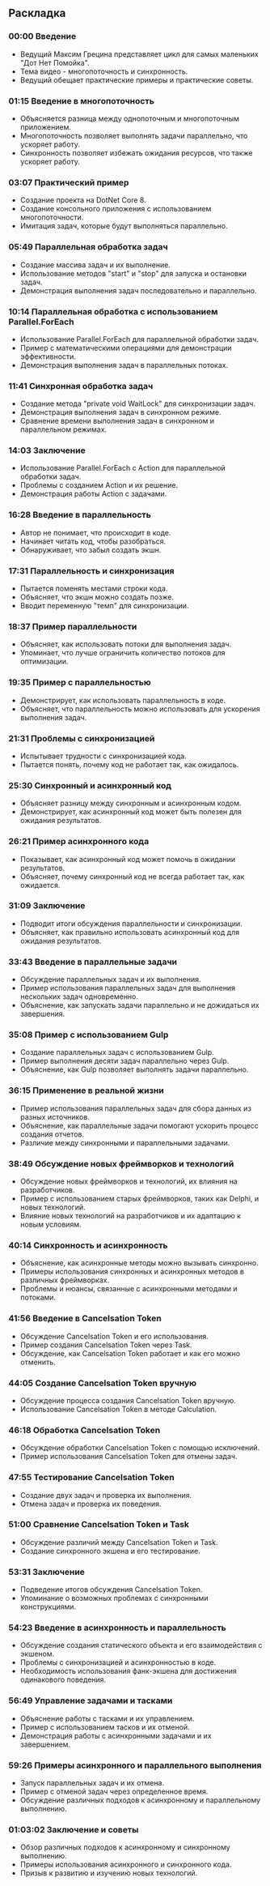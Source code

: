﻿## Раскладка

### 00:00 Введение
- Ведущий Максим Грецина представляет цикл для самых маленьких "Дот Нет Помойка".
- Тема видео - многопоточность и синхронность.
- Ведущий обещает практические примеры и практические советы.

### 01:15 Введение в многопоточность
- Объясняется разница между однопоточным и многопоточным приложением.
- Многопоточность позволяет выполнять задачи параллельно, что ускоряет работу.
- Синхронность позволяет избежать ожидания ресурсов, что также ускоряет работу.

### 03:07 Практический пример
- Создание проекта на DotNet Core 8.
- Создание консольного приложения с использованием многопоточности.
- Имитация задач, которые будут выполняться параллельно.

### 05:49 Параллельная обработка задач
- Создание массива задач и их выполнение.
- Использование методов "start" и "stop" для запуска и остановки задач.
- Демонстрация выполнения задач последовательно и параллельно.

### 10:14 Параллельная обработка с использованием Parallel.ForEach
- Использование Parallel.ForEach для параллельной обработки задач.
- Пример с математическими операциями для демонстрации эффективности.
- Демонстрация выполнения задач в параллельных потоках.

### 11:41 Синхронная обработка задач
- Создание метода "private void WaitLock" для синхронизации задач.
- Демонстрация выполнения задач в синхронном режиме.
- Сравнение времени выполнения задач в синхронном и параллельном режимах.

### 14:03 Заключение
- Использование Parallel.ForEach с Action для параллельной обработки задач.
- Проблемы с созданием Action и их решение.
- Демонстрация работы Action с задачами.

### 16:28 Введение в параллельность
- Автор не понимает, что происходит в коде.
- Начинает читать код, чтобы разобраться.
- Обнаруживает, что забыл создать экшн.

### 17:31 Параллельность и синхронизация
- Пытается поменять местами строки кода.
- Объясняет, что экшн можно создать позже.
- Вводит переменную "темп" для синхронизации.

### 18:37 Пример параллельности
- Объясняет, как использовать потоки для выполнения задач.
- Упоминает, что лучше ограничить количество потоков для оптимизации.

### 19:35 Пример с параллельностью
- Демонстрирует, как использовать параллельность в коде.
- Объясняет, что параллельность можно использовать для ускорения выполнения задач.

### 21:31 Проблемы с синхронизацией
- Испытывает трудности с синхронизацией кода.
- Пытается понять, почему код не работает так, как ожидалось.

### 25:30 Синхронный и асинхронный код
- Объясняет разницу между синхронным и асинхронным кодом.
- Демонстрирует, как асинхронный код может быть полезен для ожидания результатов.

### 26:21 Пример асинхронного кода
- Показывает, как асинхронный код может помочь в ожидании результатов.
- Объясняет, почему синхронный код не всегда работает так, как ожидается.

### 31:09 Заключение
- Подводит итоги обсуждения параллельности и синхронизации.
- Объясняет, как правильно использовать асинхронный код для ожидания результатов.

### 33:43 Введение в параллельные задачи
- Обсуждение параллельных задач и их выполнения.
- Пример использования параллельных задач для выполнения нескольких задач одновременно.
- Объяснение, как запускать задачи параллельно и не дожидаться их завершения.

### 35:08 Пример с использованием Gulp
- Создание параллельных задач с использованием Gulp.
- Пример выполнения десяти задач параллельно через Gulp.
- Объяснение, как Gulp позволяет выполнять задачи параллельно.

### 36:15 Применение в реальной жизни
- Пример использования параллельных задач для сбора данных из разных источников.
- Объяснение, как параллельные задачи помогают ускорить процесс создания отчетов.
- Различие между синхронными и параллельными задачами.

### 38:49 Обсуждение новых фреймворков и технологий
- Обсуждение новых фреймворков и технологий, их влияния на разработчиков.
- Пример с использованием старых фреймворков, таких как Delphi, и новых технологий.
- Влияние новых технологий на разработчиков и их адаптацию к новым условиям.

### 40:14 Синхронность и асинхронность
- Объяснение, как асинхронные методы можно вызывать синхронно.
- Примеры использования синхронных и асинхронных методов в различных фреймворках.
- Проблемы и нюансы, связанные с асинхронными методами и потоками.

### 41:56 Введение в Cancelsation Token
- Обсуждение Cancelsation Token и его использования.
- Пример создания Cancelsation Token через Task.
- Обсуждение, как Cancelsation Token работает и как его можно отменить.

### 44:05 Создание Cancelsation Token вручную
- Обсуждение процесса создания Cancelsation Token вручную.
- Использование Cancelsation Token в методе Calculation.

### 46:18 Обработка Cancelsation Token
- Обсуждение обработки Cancelsation Token с помощью исключений.
- Пример использования Cancelsation Token для отмены задач.

### 47:55 Тестирование Cancelsation Token
- Создание двух задач и проверка их выполнения.
- Отмена задач и проверка их поведения.

### 51:00 Сравнение Cancelsation Token и Task
- Обсуждение различий между Cancelsation Token и Task.
- Создание синхронного экшена и его тестирование.

### 53:31 Заключение
- Подведение итогов обсуждения Cancelsation Token.
- Упоминание о возможных проблемах с синхронными конструкциями.

### 54:23 Введение в асинхронность и параллельность
- Обсуждение создания статического объекта и его взаимодействия с экшеном.
- Проблемы с синхронизацией и асинхронностью в коде.
- Необходимость использования фанк-экшена для достижения одинакового поведения.

### 56:49 Управление задачами и тасками
- Объяснение работы с тасками и их управлением.
- Пример с использованием тасков и их отменой.
- Демонстрация работы с асинхронными задачами и их завершением.

### 59:26 Примеры асинхронного и параллельного выполнения
- Запуск параллельных задач и их отмена.
- Пример с отменой задач через определенное время.
- Обсуждение различных подходов к асинхронному и параллельному выполнению.

### 01:03:02 Заключение и советы
- Обзор различных подходов к асинхронному и синхронному выполнению.
- Примеры использования асинхронного и синхронного кода.
- Призыв к развитию и изучению новых технологий.
